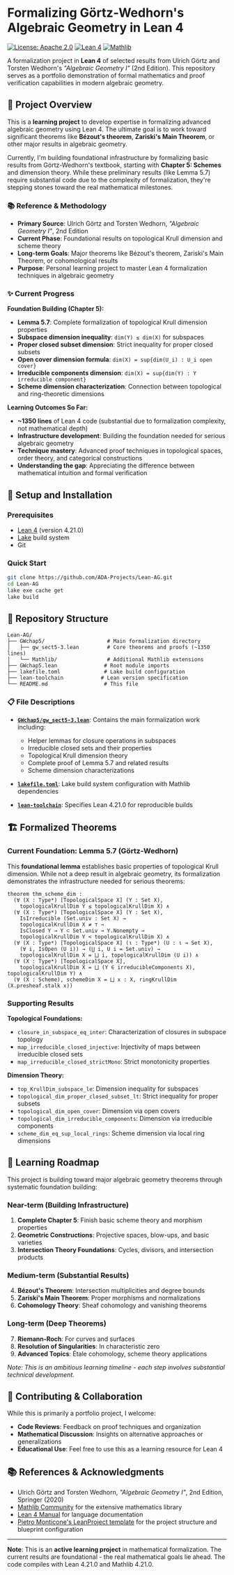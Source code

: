 # Formalizing Görtz-Wedhorn's Algebraic Geometry in Lean 4

[![License: Apache 2.0](https://img.shields.io/badge/License-Apache_2.0-lightblue.svg)](https://opensource.org/licenses/Apache-2.0)
[![Lean 4](https://img.shields.io/badge/Lean-4.21.0-blue.svg)](https://leanprover-community.github.io/)
[![Mathlib](https://img.shields.io/badge/Mathlib-4.21.0-blue.svg)](https://github.com/leanprover-community/mathlib4)

A formalization project in **Lean 4** of selected results from Ulrich Görtz and Torsten Wedhorn's *"Algebraic Geometry I"* (2nd Edition). This repository serves as a portfolio demonstration of formal mathematics and proof verification capabilities in modern algebraic geometry.

## 🎯 Project Overview

This is a **learning project** to develop expertise in formalizing advanced algebraic geometry using Lean 4. The ultimate goal is to work toward significant theorems like **Bézout's theorem**, **Zariski's Main Theorem**, or other major results in algebraic geometry.

Currently, I'm building foundational infrastructure by formalizing basic results from Görtz-Wedhorn's textbook, starting with **Chapter 5: Schemes** and dimension theory. While these preliminary results (like Lemma 5.7) require substantial code due to the complexity of formalization, they're stepping stones toward the real mathematical milestones.

### 📚 Reference & Methodology

- **Primary Source**: Ulrich Görtz and Torsten Wedhorn, *"Algebraic Geometry I"*, 2nd Edition
- **Current Phase**: Foundational results on topological Krull dimension and scheme theory
- **Long-term Goals**: Major theorems like Bézout's theorem, Zariski's Main Theorem, or cohomological results
- **Purpose**: Personal learning project to master Lean 4 formalization techniques in algebraic geometry

### ✨ Current Progress

**Foundation Building (Chapter 5):**
- **Lemma 5.7**: Complete formalization of topological Krull dimension properties
- **Subspace dimension inequality**: `dim(Y) ≤ dim(X)` for subspaces
- **Proper closed subset dimension**: Strict inequality for proper closed subsets
- **Open cover dimension formula**: `dim(X) = sup{dim(U_i) : U_i open cover}`
- **Irreducible components dimension**: `dim(X) = sup{dim(Y) : Y irreducible component}`
- **Scheme dimension characterization**: Connection between topological and ring-theoretic dimensions

**Learning Outcomes So Far:**
- **~1350 lines** of Lean 4 code (substantial due to formalization complexity, not mathematical depth)
- **Infrastructure development**: Building the foundation needed for serious algebraic geometry
- **Technique mastery**: Advanced proof techniques in topological spaces, order theory, and categorical constructions
- **Understanding the gap**: Appreciating the difference between mathematical intuition and formal verification

## 🔧 Setup and Installation

### Prerequisites
- [Lean 4](https://leanprover-community.github.io/get_started.html) (version 4.21.0)
- [Lake](https://github.com/leanprover/lake) build system
- Git

### Quick Start
```bash
git clone https://github.com/ADA-Projects/Lean-AG.git
cd Lean-AG
lake exe cache get
lake build
```

## 📁 Repository Structure

```
Lean-AG/
├── GWchap5/                    # Main formalization directory
│   ├── gw_sect5-3.lean         # Core theorems and proofs (~1350 lines)
│   └── Mathlib/                # Additional Mathlib extensions
├── GWchap5.lean               # Root module imports
├── lakefile.toml              # Lake build configuration
├── lean-toolchain            # Lean version specification
└── README.md                  # This file
```

### 📋 File Descriptions

- **[`GWchap5/gw_sect5-3.lean`](GWchap5/gw_sect5-3.lean)**: Contains the main formalization work including:
  - Helper lemmas for closure operations in subspaces
  - Irreducible closed sets and their properties
  - Topological Krull dimension theory
  - Complete proof of Lemma 5.7 and related results
  - Scheme dimension characterizations

- **[`lakefile.toml`](lakefile.toml)**: Lake build system configuration with Mathlib dependencies
- **[`lean-toolchain`](lean-toolchain)**: Specifies Lean 4.21.0 for reproducible builds

## 🏗️ Formalized Theorems

### Current Foundation: Lemma 5.7 (Görtz-Wedhorn)

This **foundational lemma** establishes basic properties of topological Krull dimension. While not a deep result in algebraic geometry, its formalization demonstrates the infrastructure needed for serious theorems:

```lean
theorem thm_scheme_dim :
  (∀ (X : Type*) [TopologicalSpace X] (Y : Set X),
    topologicalKrullDim Y ≤ topologicalKrullDim X) ∧
  (∀ (X : Type*) [TopologicalSpace X] (Y : Set X),
    IsIrreducible (Set.univ : Set X) →
    topologicalKrullDim X ≠ ⊤ →
    IsClosed Y → Y ⊂ Set.univ → Y.Nonempty →
    topologicalKrullDim Y < topologicalKrullDim X) ∧
  (∀ (X : Type*) [TopologicalSpace X] (ι : Type*) (U : ι → Set X),
    (∀ i, IsOpen (U i)) → (⋃ i, U i = Set.univ) →
    topologicalKrullDim X = ⨆ i, topologicalKrullDim (U i)) ∧
  (∀ (X : Type*) [TopologicalSpace X],
    topologicalKrullDim X = ⨆ (Y ∈ irreducibleComponents X), topologicalKrullDim Y) ∧
  (∀ (X : Scheme), schemeDim X = ⨆ x : X, ringKrullDim (X.presheaf.stalk x))
```

### Supporting Results

**Topological Foundations:**
- `closure_in_subspace_eq_inter`: Characterization of closures in subspace topology
- `map_irreducible_closed_injective`: Injectivity of maps between irreducible closed sets
- `map_irreducible_closed_strictMono`: Strict monotonicity properties

**Dimension Theory:**
- `top_KrullDim_subspace_le`: Dimension inequality for subspaces
- `topological_dim_proper_closed_subset_lt`: Strict inequality for proper subsets
- `topological_dim_open_cover`: Dimension via open covers
- `topological_dim_irreducible_components`: Dimension via irreducible components
- `scheme_dim_eq_sup_local_rings`: Scheme dimension via local ring dimensions


## 🚀 Learning Roadmap

This project is building toward major algebraic geometry theorems through systematic foundation building:

### Near-term (Building Infrastructure)
1. **Complete Chapter 5**: Finish basic scheme theory and morphism properties
2. **Geometric Constructions**: Projective spaces, blow-ups, and basic varieties
3. **Intersection Theory Foundations**: Cycles, divisors, and intersection products

### Medium-term (Substantial Results)
4. **Bézout's Theorem**: Intersection multiplicities and degree bounds
5. **Zariski's Main Theorem**: Proper morphisms and normalizations
6. **Cohomology Theory**: Sheaf cohomology and vanishing theorems

### Long-term (Deep Theorems)
7. **Riemann-Roch**: For curves and surfaces
8. **Resolution of Singularities**: In characteristic zero
9. **Advanced Topics**: Étale cohomology, scheme theory applications

*Note: This is an ambitious learning timeline - each step involves substantial technical development.*

## 🤝 Contributing & Collaboration

While this is primarily a portfolio project, I welcome:
- **Code Reviews**: Feedback on proof techniques and organization
- **Mathematical Discussion**: Insights on alternative approaches or generalizations
- **Educational Use**: Feel free to use this as a learning resource for Lean 4

## 📚 References & Acknowledgments

- Ulrich Görtz and Torsten Wedhorn, *"Algebraic Geometry I"*, 2nd Edition, Springer (2020)
- [Mathlib Community](https://leanprover-community.github.io/) for the extensive mathematics library
- [Lean 4 Manual](https://lean-lang.org/lean4/doc/) for language documentation
- [Pietro Monticone's LeanProject template](https://github.com/pitmonticone/LeanProject) for the project structure and blueprint configuration

---

**Note**: This is an **active learning project** in mathematical formalization. The current results are foundational - the real mathematical goals lie ahead. The code compiles with Lean 4.21.0 and Mathlib 4.21.0.

